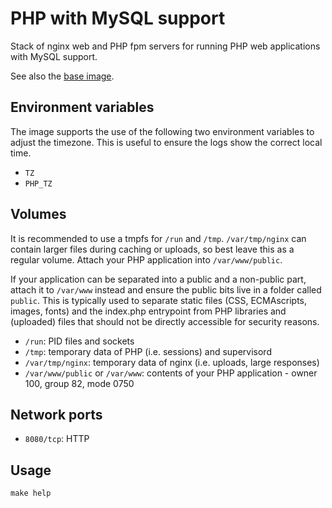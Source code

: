 # PHP with MySQL support

Stack of nginx web and PHP fpm servers for running PHP web applications with
MySQL support.

See also the [base image](https://hub.docker.com/r/simonrupf/php/dockerfile).

## Environment variables

The image supports the use of the following two environment variables to adjust
the timezone. This is useful to ensure the logs show the correct local time.

- `TZ`
- `PHP_TZ`

## Volumes

It is recommended to use a tmpfs for `/run` and `/tmp`. `/var/tmp/nginx` can
contain larger files during caching or uploads, so best leave this as a regular
volume. Attach your PHP application into `/var/www/public`.

If your application can be separated into a public and a non-public part, attach
it to `/var/www` instead and ensure the public bits live in a folder called
`public`. This is typically used to separate static files (CSS, ECMAscripts,
images, fonts) and the index.php entrypoint from PHP libraries and (uploaded)
files that should not be directly accessible for security reasons.

- `/run`: PID files and sockets
- `/tmp`: temporary data of PHP (i.e. sessions) and supervisord
- `/var/tmp/nginx`: temporary data of nginx (i.e. uploads, large responses)
- `/var/www/public` or `/var/www`: contents of your PHP application - owner 100, group 82, mode 0750

## Network ports

- `8080/tcp`: HTTP

## Usage

```shell
make help
```
